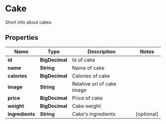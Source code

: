 

# Cake

Short Info about cakes
## Properties

Name | Type | Description | Notes
------------ | ------------- | ------------- | -------------
**id** | **BigDecimal** | Id of cake | 
**name** | **String** | Name of cake | 
**calories** | **BigDecimal** | Calories of cake | 
**image** | **String** | Relative url of cake image | 
**price** | **BigDecimal** | Price of cake | 
**weight** | **BigDecimal** | Cake weight | 
**ingredients** | **String** | Cake&#39;s ingredients |  [optional]



